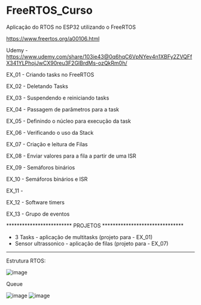 # FreeRTOS_Curso
Aplicação do RTOS no ESP32 utilizando o FreeRTOS

https://www.freertos.org/a00106.html

Udemy - https://www.udemy.com/share/103ie43@0q6hqC6VpNYev4n1XBFy2ZVQFfX341YLPhojJwCX90reu3F2GlBrdMs-ozQkRm0h/

EX_01 - Criando tasks no FreeRTOS

EX_02 - Deletando Tasks

EX_03 - Suspendendo e reiniciando tasks

EX_04 - Passagem de parâmetros para a task

EX_05 - Definindo o núcleo para execução da task

EX_06 - Verificando o uso da Stack

EX_07 - Criação e leitura de Filas

EX_08 - Enviar valores para a fila a partir de uma ISR

EX_09 - Semáforos binários

EX_10 - Semáforos binários e ISR

EX_11 - 

EX_12 - Software timers

EX_13 - Grupo de eventos

************************* PROJETOS *******************************

- 3 Tasks - aplicação de multitasks (projeto para - EX_01)
- Sensor ultrassonico - aplicação de filas (projeto para - EX_07)

******************************************************************

Estrutura RTOS:

![image](https://user-images.githubusercontent.com/95059305/163687209-56607c23-6851-4b39-8804-7c4fe60461a9.png)

Queue

![image](https://user-images.githubusercontent.com/95059305/163687231-d71ccf13-d5b5-4302-a0e1-0a2582552d61.png)
![image](https://user-images.githubusercontent.com/95059305/163687236-0f01c460-b2bb-4cf3-b729-61f43b086bed.png)

